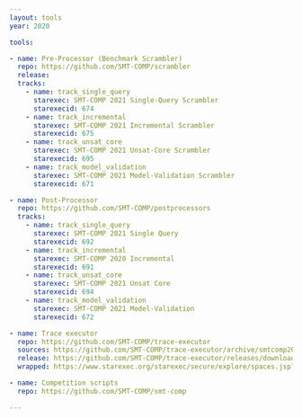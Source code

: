 ```yaml
---
layout: tools
year: 2020

tools:

- name: Pre-Processor (Benchmark Scrambler)
  repo: https://github.com/SMT-COMP/scrambler
  release:
  tracks:
    - name: track_single_query
      starexec: SMT-COMP 2021 Single-Query Scrambler
      starexecid: 674
    - name: track_incremental
      starexec: SMT-COMP 2021 Incremental Scrambler
      starexecid: 675
    - name: track_unsat_core
      starexec: SMT-COMP 2021 Unsat-Core Scrambler
      starexecid: 695
    - name: track_model_validation
      starexec: SMT-COMP 2021 Model-Validation Scrambler
      starexecid: 671

- name: Post-Processor
  repo: https://github.com/SMT-COMP/postprocessors
  tracks:
    - name: track_single_query
      starexec: SMT-COMP 2021 Single Query
      starexecid: 692
    - name: track_incremental
      starexec: SMT-COMP 2020 Incremental
      starexecid: 691
    - name: track_unsat_core
      starexec: SMT-COMP 2021 Unsat Core
      starexecid: 694
    - name: track_model_validation
      starexec: SMT-COMP 2021 Model-Validation
      starexecid: 672

- name: Trace executor
  repo: https://github.com/SMT-COMP/trace-executor
  sources: https://github.com/SMT-COMP/trace-executor/archive/smtcomp2021.tar.gz
  release: https://github.com/SMT-COMP/trace-executor/releases/download/smtcomp2021/SMT-COMP-2021-trace-executor.tar.gz
  wrapped: https://www.starexec.org/starexec/secure/explore/spaces.jsp?id=414650

- name: Competition scripts
  repo: https://github.com/SMT-COMP/smt-comp

---
```

